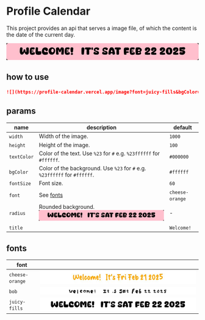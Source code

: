 # Profile Calendar

This project provides an api that serves a image file, of which the content is the date of the current day.

![Example](docs/radius-8.png)

## how to use

```markdown
![](https://profile-calendar.vercel.app/image?font=juicy-fills&bgColor=pink&radius=8)
```

## params

| name        | description                                                                | default         |
| ----------- | -------------------------------------------------------------------------- | --------------- |
| `width`     | Width of the image.                                                        | `1000`          |
| `height`    | Height of the image.                                                       | `100`           |
| `textColor` | Color of the text. Use `%23` for `#` e.g. `%23ffffff` for `#ffffff`.       | `#000000`       |
| `bgColor`   | Color of the background. Use `%23` for `#` e.g. `%23ffffff` for `#ffffff`. | `#ffffff`       |
| `fontSize`  | Font size.                                                                 | `60`            |
| `font`      | See [fonts](#fonts)                                                        | `cheese-orange` |
| `radius`    | Rounded background. <br /> ![](docs/radius-8.png)                          | -               |
| `title`     |                                                                            | `Welcome!`      |

## fonts

| font            |                                          |
| --------------- | ---------------------------------------- |
| `cheese-orange` | ![cheese-orange](docs/cheese-orange.png) |
| `bob`           | ![bob](docs/bob.png)                     |
| `juicy-fills`   | ![juicy-fills](docs/juicy-fills.png)     |
